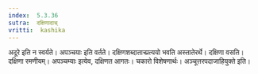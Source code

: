 ```yaml
---
index:  5.3.36
sutra:  दक्षिणादाच्
vritti:  kashika 
---
```


अदूरे इति न स्वर्यते। अपञ्चयाः इति वर्तते। दक्षिणशब्दाताच्प्रत्ययो भवति अस्तातेरर्थे। दक्षिणा वसति। दक्षिणा रमणीयम्। अपञ्चम्याः इत्येव, दक्षिणत आगतः। चकारो विशेषणार्थः। अञ्चूत्तरपदाजाहियुक्ते इति।

